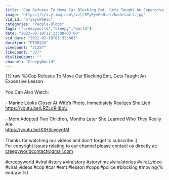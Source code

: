 ```yaml
---
title: "Cop Refuses To Move Car Blocking Emt, Gets Taught An Expensive Lesson"
image: "https:\/\/i.ytimg.com\/vi\/5TyEyvPbHic\/hqdefault.jpg"
vid_id: "5TyEyvPbHic"
categories: "People-Blogs"
tags: ["creepyworld","creepy","world"]
date: "2022-02-19T12:23:08+03:00"
vid_date: "2022-02-10T01:32:00Z"
duration: "PT9M23S"
viewcount: "21257"
likeCount: "327"
dislikeCount: ""
channel: "CreepyWorld"
---
```

{% raw %}Cop Refuses To Move Car Blocking Emt, Gets Taught An Expensive Lesson<br /><br />You Can Also Watch: <br /><br />- Marine Looks Closer At Wife’s Photo, Immediately Realizes She Lied<br /><a rel="nofollow" target="blank" href="https://youtu.be/LRZLoRII8bU">https://youtu.be/LRZLoRII8bU</a><br /><br />- Mom Adopted Two Children, Months Later She Learned Who They Really Are<br /><a rel="nofollow" target="blank" href="https://youtu.be/X1HScyeygfM">https://youtu.be/X1HScyeygfM</a><br /><br />Thanks for watching our videos and don't forget to subscribe :) <br />For copyright issues relating to our channel please contact us directly at: creepyworldcontact@gmail.com<br /><br />#creepyworld #viral #story #viralstory #storytime #viralstories #viral_video #viral_videos #cop #car #emt #lesson #cops #police #blocking #moving{% endraw %}
